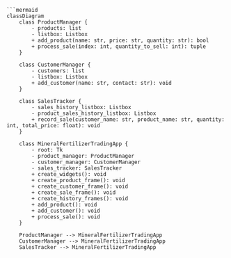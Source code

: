 ```mermaid
```mermaid
classDiagram
    class ProductManager {
        - products: list
        - listbox: Listbox
        + add_product(name: str, price: str, quantity: str): bool
        + process_sale(index: int, quantity_to_sell: int): tuple
    }

    class CustomerManager {
        - customers: list
        - listbox: Listbox
        + add_customer(name: str, contact: str): void
    }

    class SalesTracker {
        - sales_history_listbox: Listbox
        - product_sales_history_listbox: Listbox
        + record_sale(customer_name: str, product_name: str, quantity: int, total_price: float): void
    }

    class MineralFertilizerTradingApp {
        - root: Tk
        - product_manager: ProductManager
        - customer_manager: CustomerManager
        - sales_tracker: SalesTracker
        + create_widgets(): void
        + create_product_frame(): void
        + create_customer_frame(): void
        + create_sale_frame(): void
        + create_history_frames(): void
        + add_product(): void
        + add_customer(): void
        + process_sale(): void
    }

    ProductManager --> MineralFertilizerTradingApp
    CustomerManager --> MineralFertilizerTradingApp
    SalesTracker --> MineralFertilizerTradingApp
```